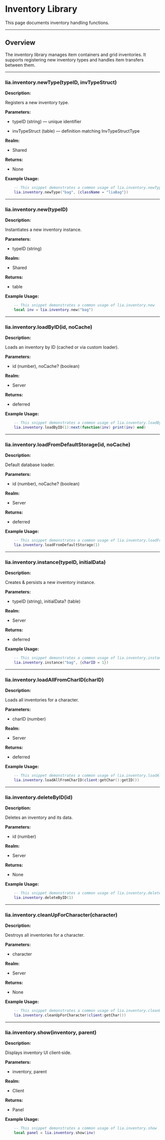 # Inventory Library

This page documents inventory handling functions.

---

## Overview

The inventory library manages item containers and grid inventories. It supports registering new inventory types and handles item transfers between them.

---

### lia.inventory.newType(typeID, invTypeStruct)
**Description:**

Registers a new inventory type.

**Parameters:**

* typeID (string) — unique identifier

* invTypeStruct (table) — definition matching InvTypeStructType

**Realm:**

* Shared

**Returns:**

* None

**Example Usage:**

```lua
    -- This snippet demonstrates a common usage of lia.inventory.newType
    lia.inventory.newType("bag", {className = "liaBag"})
```

---

### lia.inventory.new(typeID)
**Description:**

Instantiates a new inventory instance.

**Parameters:**

* typeID (string)

**Realm:**

* Shared

**Returns:**

* table

**Example Usage:**

```lua
    -- This snippet demonstrates a common usage of lia.inventory.new
    local inv = lia.inventory.new("bag")
```

---

### lia.inventory.loadByID(id, noCache)
**Description:**

Loads an inventory by ID (cached or via custom loader).

**Parameters:**

* id (number), noCache? (boolean)

**Realm:**

* Server

**Returns:**

* deferred

**Example Usage:**

```lua
    -- This snippet demonstrates a common usage of lia.inventory.loadByID
    lia.inventory.loadByID(1):next(function(inv) print(inv) end)
```

---

### lia.inventory.loadFromDefaultStorage(id, noCache)
**Description:**

Default database loader.

**Parameters:**

* id (number), noCache? (boolean)

**Realm:**

* Server

**Returns:**

* deferred

**Example Usage:**

```lua
    -- This snippet demonstrates a common usage of lia.inventory.loadFromDefaultStorage
    lia.inventory.loadFromDefaultStorage(1)
```

---

### lia.inventory.instance(typeID, initialData)
**Description:**

Creates & persists a new inventory instance.

**Parameters:**

* typeID (string), initialData? (table)

**Realm:**

* Server

**Returns:**

* deferred

**Example Usage:**

```lua
    -- This snippet demonstrates a common usage of lia.inventory.instance
    lia.inventory.instance("bag", {charID = 1})
```

---

### lia.inventory.loadAllFromCharID(charID)
**Description:**

Loads all inventories for a character.

**Parameters:**

* charID (number)

**Realm:**

* Server

**Returns:**

* deferred

**Example Usage:**

```lua
    -- This snippet demonstrates a common usage of lia.inventory.loadAllFromCharID
    lia.inventory.loadAllFromCharID(client:getChar():getID())
```

---

### lia.inventory.deleteByID(id)
**Description:**

Deletes an inventory and its data.

**Parameters:**

* id (number)

**Realm:**

* Server

**Returns:**

* None

**Example Usage:**

```lua
    -- This snippet demonstrates a common usage of lia.inventory.deleteByID
    lia.inventory.deleteByID(1)
```

---

### lia.inventory.cleanUpForCharacter(character)
**Description:**

Destroys all inventories for a character.

**Parameters:**

* character

**Realm:**

* Server

**Returns:**

* None

**Example Usage:**

```lua
    -- This snippet demonstrates a common usage of lia.inventory.cleanUpForCharacter
    lia.inventory.cleanUpForCharacter(client:getChar())
```

---

### lia.inventory.show(inventory, parent)
**Description:**

Displays inventory UI client‑side.

**Parameters:**

* inventory, parent

**Realm:**

* Client

**Returns:**

* Panel

**Example Usage:**

```lua
    -- This snippet demonstrates a common usage of lia.inventory.show
    local panel = lia.inventory.show(inv)
```

